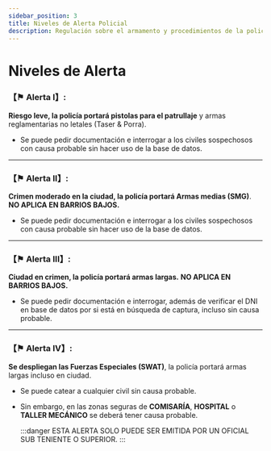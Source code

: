 ```yaml
---
sidebar_position: 3
title: Niveles de Alerta Policial
description: Regulación sobre el armamento y procedimientos de la policía según el nivel de riesgo en la ciudad.
---
```


# Niveles de Alerta

### <span class="verde">【⚑ Alerta I】:</span>

<span class="verde">**Riesgo leve, la policía portará pistolas para el patrullaje**</span> y armas reglamentarias no letales (Taser & Porra).

* Se puede pedir documentación e interrogar a los civiles sospechosos con causa probable sin hacer uso de la base de datos.

---

### <span class="amarillo">【⚑ Alerta II】:</span>

<span class="amarillo">**Crimen moderado en la ciudad, la policía portará Armas medias (SMG)**</span>. **NO APLICA EN BARRIOS BAJOS.**

* Se puede pedir documentación e interrogar a los civiles sospechosos con causa probable sin hacer uso de la base de datos.

---

### <span class="naranja">【⚑ Alerta III】:</span>

<span class="naranja">**Ciudad en crimen, la policía portará armas largas.**</span> **NO APLICA EN BARRIOS BAJOS.**

* Se puede pedir documentación e interrogar, además de verificar el DNI en base de datos por si está en búsqueda de captura, incluso sin causa probable.

---

### <span class="rojo">【⚑ Alerta IV】:</span>

<span class="rojo">**Se despliegan las Fuerzas Especiales (SWAT)**</span>, la policía portará armas largas incluso en ciudad.

* Se puede catear a cualquier civil sin causa probable.
* Sin embargo, en las zonas seguras de **COMISARÍA**, **HOSPITAL** o **TALLER MECÁNICO** se deberá tener causa probable.

    :::danger ESTA ALERTA SOLO PUEDE SER EMITIDA POR UN OFICIAL SUB TENIENTE O SUPERIOR.
    :::